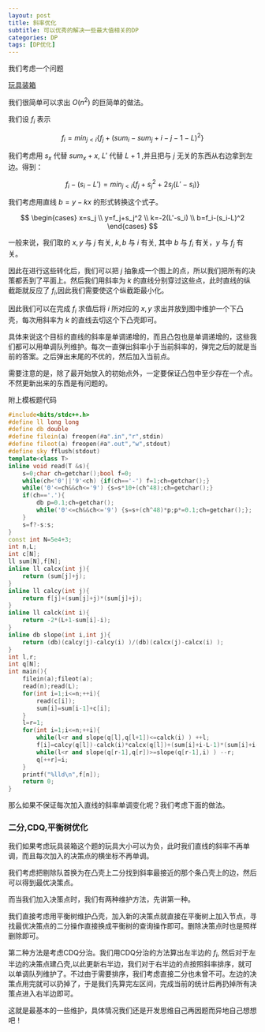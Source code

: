 ```yaml
---
layout: post
title: 斜率优化
subtitle: 可以优秀的解决一些最大值相关的DP
categories: DP
tags: [DP优化]
---
```


我们考虑一个问题

[玩具装箱](https://www.luogu.com.cn/problem/P3195)

我们很简单可以求出 $O(n^2)$ 的巨简单的做法。

我们设 $f_i$ 表示

$$f_i=min_{j<i}\{f_j+(sum_i-sum_j+i-j-1-L)^2\}$$

我们考虑用 $s_x$ 代替 $sum_x+x$, $L'$ 代替 $L+1$ ,并且把与 $j$ 无关的东西从右边拿到左边。得到：

$$f_i-(s_i-L')=min_{j<i}\{f_j+s_j^2+2s_j(L'-s_i)\}$$

我们考虑用直线 $b=y-kx$ 的形式转换这个式子。

$$
\begin{cases}
x=s_j \\
y=f_j+s_j^2 \\
k=-2(L'-s_i) \\
b=f_i-(s_i-L)^2 
\end{cases}
$$

一般来说，我们取的 $x,y$ 与 $j$ 有关, $k,b$ 与 $i$ 有关, 其中 $b$ 与 $f_i$ 有关，$y$ 与 $f_j$ 有关。

因此在进行这些转化后，我们可以把 $j$ 抽象成一个图上的点，所以我们把所有的决策都丢到了平面上。然后我们用斜率为 $k$ 的直线分别穿过这些点，此时直线的纵截距就反应了 $f_i$,因此我们需要使这个纵截距最小化。

因此我们可以在完成 $f_i$ 求值后将 $i$ 所对应的 $x,y$ 求出并放到图中维护一个下凸壳，每次用斜率为 $k$ 的直线去切这个下凸壳即可。

具体来说这个目标的直线的斜率是单调递增的，而且凸包也是单调递增的，这些我们都可以用单调队列维护。每次一直弹出斜率小于当前斜率的，弹完之后的就是当前的答案。之后弹出末尾的不优的，然后加入当前点。

需要注意的是，除了最开始放入的初始点外，一定要保证凸包中至少存在一个点。不然更新出来的东西是有问题的。

附上模板题代码

```cpp
#include<bits/stdc++.h>
#define ll long long
#define db double
#define filein(a) freopen(#a".in","r",stdin)
#define fileot(a) freopen(#a".out","w",stdout)
#define sky fflush(stdout)
template<class T>
inline void read(T &s){
	s=0;char ch=getchar();bool f=0;
	while(ch<'0'||'9'<ch) {if(ch=='-') f=1;ch=getchar();}
	while('0'<=ch&&ch<='9') {s=s*10+(ch^48);ch=getchar();}
	if(ch=='.'){
		db p=0.1;ch=getchar();
		while('0'<=ch&&ch<='9') {s=s+(ch^48)*p;p*=0.1;ch=getchar();};
	}
	s=f?-s:s;
}
const int N=5e4+3;
int n,L;
int c[N];
ll sum[N],f[N];
inline ll calcx(int j){
	return (sum[j]+j);
}
inline ll calcy(int j){
	return f[j]+(sum[j]+j)*(sum[j]+j);
}
inline ll calck(int i){
	return -2*(L+1-sum[i]-i);
}
inline db slope(int i,int j){
	return (db)(calcy(j)-calcy(i) )/(db)(calcx(j)-calcx(i) );
}
int l,r;
int q[N];
int main(){
	filein(a);fileot(a);
	read(n);read(L);
	for(int i=1;i<=n;++i){
		read(c[i]);
		sum[i]=sum[i-1]+c[i];
	}
	l=r=1;
	for(int i=1;i<=n;++i){
		while(l<r and slope(q[l],q[l+1])<=calck(i) ) ++l;
		f[i]=calcy(q[l])-calck(i)*calcx(q[l])+(sum[i]+i-L-1)*(sum[i]+i-L-1);
		while(l<r and slope(q[r-1],q[r])>=slope(q[r-1],i) ) --r;
		q[++r]=i;
	}
	printf("%lld\n",f[n]);
	return 0;
}
```

那么如果不保证每次加入直线的斜率单调变化呢？我们考虑下面的做法。

### 二分,CDQ,平衡树优化

我们如果考虑玩具装箱这个题的玩具大小可以为负，此时我们直线的斜率不再单调，而且每次加入的决策点的横坐标不再单调。

我们考虑把剔除队首换为在凸壳上二分找到斜率最接近的那个条凸壳上的边，然后可以得到最优决策点。

而当我们加入决策点时，我们有两种维护方法，先讲第一种。

我们直接考虑用平衡树维护凸壳，加入新的决策点就直接在平衡树上加入节点，寻找最优决策点的二分操作直接换成平衡树的查询操作即可。删除决策点时也是照样删除即可。

第二种方法是考虑CDQ分治。我们用CDQ分治的方法算出左半边的 $f_i$, 然后对于左半边的决策点建凸壳,以此更新右半边，我们对于右半边的点按照斜率排序，就可以单调队列维护了。不过由于需要排序，我们考虑直接二分也未曾不可。左边的决策点用完就可以扔掉了，于是我们先算完左区间，完成当前的统计后再扔掉所有决策点进入右半边即可。

这就是最基本的一些维护，具体情况我们还是开发思维自己再因题而异地自己想想吧！